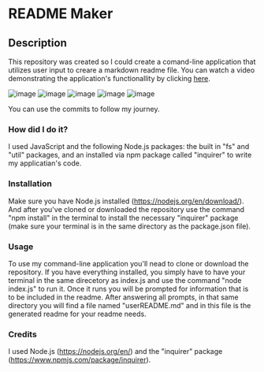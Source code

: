 # README Maker

## Description

This repository was created so I could create a comand-line application that utilizes user input to creare a markdown readme file. You can watch a video demonstrating the application's functionallity by clicking [here](https://drive.google.com/file/d/1zRFfUm2rze-rIrQnXd2W0hFzSULy9_QQ/view?usp=sharing).

![image](https://i.ibb.co/17vGS3d/nodeIt.png)
![image](https://i.ibb.co/54ppmW3/promptIt.png)
![image](https://i.ibb.co/ySq2H34/writeIt.png)
![image](https://i.ibb.co/Cw7b1q4/readIt.png)
![image](https://i.ibb.co/87b21LR/seeIt.png)

You can use the commits to follow my journey.



### How did I do it?

I used JavaScript and the following Node.js packages: the built in "fs" and "util" packages, and an installed via npm package called "inquirer" to write my applicatian's code.



### Installation

Make sure you have Node.js installed (https://nodejs.org/en/download/). And after you've cloned or downloaded the repository use the command "npm install" in the terminal to install the necessary "inquirer" package (make sure your terminal is in the same directory as the package.json file).



### Usage

To use my command-line application you'll nead to clone or download the repository. If you have everything installed, you simply have to have your terminal in the same direcetory as index.js and use the command "node index.js" to run it. Once it runs you will be prompted for information that is to be included in the readme. After answering all prompts, in that same directory you will find a file named "userREADME.md" and in this file is the generated readme for your readme needs.



### Credits

I used Node.js (https://nodejs.org/en/) and the "inquirer" package (https://www.npmjs.com/package/inquirer).
